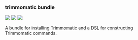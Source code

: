 ### trimmomatic bundle

<!-- [![](https://travis-ci.org/ohnosequences-bundles/trimmomatic.svg?branch=master)](https://travis-ci.org/ohnosequences-bundles/trimmomatic) -->
<!-- [![](https://img.shields.io/codacy/???.svg)](https://www.codacy.com/app/era7/trimmomatic) -->
[![](http://github-release-version.herokuapp.com/github/ohnosequences-bundles/trimmomatic/release.svg)](https://github.com/ohnosequences-bundles/trimmomatic/releases/latest)
[![](https://img.shields.io/badge/license-AGPLv3-blue.svg)](https://tldrlegal.com/license/gnu-affero-general-public-license-v3-%28agpl-3.0%29)
[![](https://img.shields.io/badge/contact-gitter_chat-dd1054.svg)](https://gitter.im/ohnosequences-bundles/trimmomatic)

A bundle for installing [Trimmomatic](http://www.usadellab.org/cms/?page=trimmomatic) and a [DSL](docs/src/main/scala/dsl.scala.md) for constructing Trimmomatic commands.
